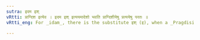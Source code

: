 ```yaml
---
sutra: इदम इश्
vRtti: प्राग्दिश इत्येव । इदम इश् इत्ययमादेशो भवति प्राग्दिशीयेषु प्रत्ययेषु परतः ॥
vRtti_eng: For _idam_, there is the substitute इश् (इ), when a _Pragdisiya_ affix follows.

---
```

